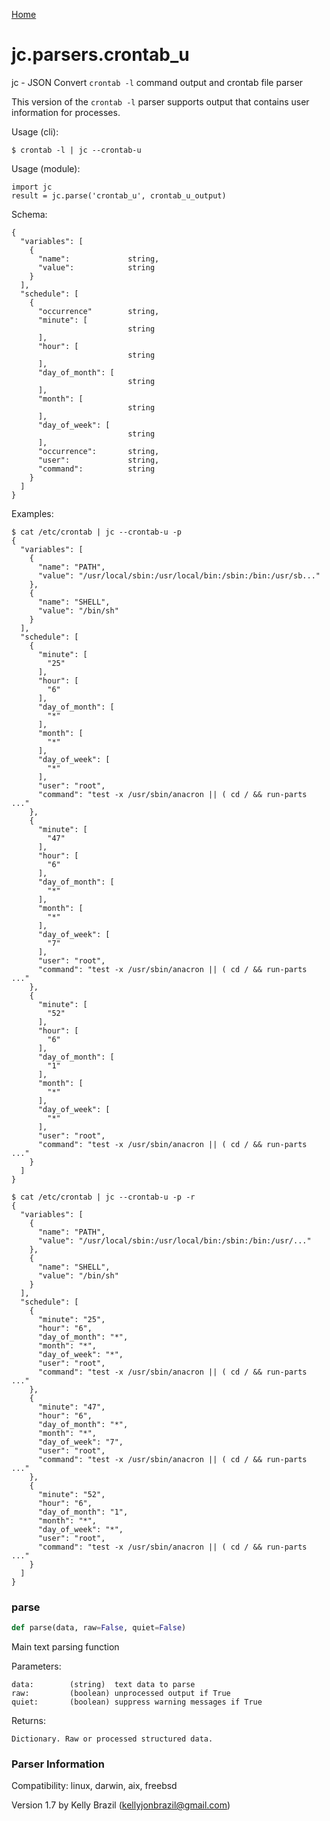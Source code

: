 [Home](https://kellyjonbrazil.github.io/jc/)
<a id="jc.parsers.crontab_u"></a>

# jc.parsers.crontab\_u

jc - JSON Convert `crontab -l` command output and crontab
file parser

This version of the `crontab -l` parser supports output that contains user
information for processes.

Usage (cli):

    $ crontab -l | jc --crontab-u

Usage (module):

    import jc
    result = jc.parse('crontab_u', crontab_u_output)

Schema:

    {
      "variables": [
        {
          "name":             string,
          "value":            string
        }
      ],
      "schedule": [
        {
          "occurrence"        string,
          "minute": [
                              string
          ],
          "hour": [
                              string
          ],
          "day_of_month": [
                              string
          ],
          "month": [
                              string
          ],
          "day_of_week": [
                              string
          ],
          "occurrence":       string,
          "user":             string,
          "command":          string
        }
      ]
    }

Examples:

    $ cat /etc/crontab | jc --crontab-u -p
    {
      "variables": [
        {
          "name": "PATH",
          "value": "/usr/local/sbin:/usr/local/bin:/sbin:/bin:/usr/sb..."
        },
        {
          "name": "SHELL",
          "value": "/bin/sh"
        }
      ],
      "schedule": [
        {
          "minute": [
            "25"
          ],
          "hour": [
            "6"
          ],
          "day_of_month": [
            "*"
          ],
          "month": [
            "*"
          ],
          "day_of_week": [
            "*"
          ],
          "user": "root",
          "command": "test -x /usr/sbin/anacron || ( cd / && run-parts ..."
        },
        {
          "minute": [
            "47"
          ],
          "hour": [
            "6"
          ],
          "day_of_month": [
            "*"
          ],
          "month": [
            "*"
          ],
          "day_of_week": [
            "7"
          ],
          "user": "root",
          "command": "test -x /usr/sbin/anacron || ( cd / && run-parts ..."
        },
        {
          "minute": [
            "52"
          ],
          "hour": [
            "6"
          ],
          "day_of_month": [
            "1"
          ],
          "month": [
            "*"
          ],
          "day_of_week": [
            "*"
          ],
          "user": "root",
          "command": "test -x /usr/sbin/anacron || ( cd / && run-parts ..."
        }
      ]
    }

    $ cat /etc/crontab | jc --crontab-u -p -r
    {
      "variables": [
        {
          "name": "PATH",
          "value": "/usr/local/sbin:/usr/local/bin:/sbin:/bin:/usr/..."
        },
        {
          "name": "SHELL",
          "value": "/bin/sh"
        }
      ],
      "schedule": [
        {
          "minute": "25",
          "hour": "6",
          "day_of_month": "*",
          "month": "*",
          "day_of_week": "*",
          "user": "root",
          "command": "test -x /usr/sbin/anacron || ( cd / && run-parts ..."
        },
        {
          "minute": "47",
          "hour": "6",
          "day_of_month": "*",
          "month": "*",
          "day_of_week": "7",
          "user": "root",
          "command": "test -x /usr/sbin/anacron || ( cd / && run-parts ..."
        },
        {
          "minute": "52",
          "hour": "6",
          "day_of_month": "1",
          "month": "*",
          "day_of_week": "*",
          "user": "root",
          "command": "test -x /usr/sbin/anacron || ( cd / && run-parts ..."
        }
      ]
    }

<a id="jc.parsers.crontab_u.parse"></a>

### parse

```python
def parse(data, raw=False, quiet=False)
```

Main text parsing function

Parameters:

    data:        (string)  text data to parse
    raw:         (boolean) unprocessed output if True
    quiet:       (boolean) suppress warning messages if True

Returns:

    Dictionary. Raw or processed structured data.

### Parser Information
Compatibility:  linux, darwin, aix, freebsd

Version 1.7 by Kelly Brazil (kellyjonbrazil@gmail.com)
